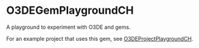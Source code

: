 # O3DEGemPlaygroundCH

A playground to experiment with O3DE and gems.

For an example project that uses this gem, see [O3DEProjectPlaygroundCH](https://github.com/ChristianHinko/O3DEProjectPlaygroundCH).
